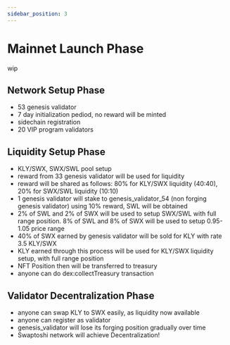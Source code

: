 ```yaml
---
sidebar_position: 3
---
```


# Mainnet Launch Phase

wip

## Network Setup Phase

- 53 genesis validator
- 7 day initialization pediod, no reward will be minted
- sidechain registration
- 20 VIP program validators

## Liquidity Setup Phase

- KLY/SWX, SWX/SWL pool setup
- reward from 33 genesis validator will be used for liquidity
- reward will be shared as follows: 80% for KLY/SWX liquidity (40:40), 20% for SWX/SWL liquidity (10:10)
- 1 genesis validator will stake to genesis_validator_54 (non forging genesis validator) using 10% reward, SWL will be obtained
- 2% of SWL and 2% of SWX will be used to setup SWX/SWL with full range position. 8% of SWL and 8% of SWX will be used to setup 0.95-1.05 price range
- 40% of SWX earned by genesis validator will be sold for KLY with rate 3.5 KLY/SWX
- KLY earned through this process will be used for KLY/SWX liquidity setup, with full range position
- NFT Position then will be transferred to treasury
- anyone can do dex:collectTreasury transaction

## Validator Decentralization Phase

- anyone can swap KLY to SWX easily, as liquidity now available
- anyone can register as validator
- genesis_validator will lose its forging position gradually over time
- Swaptoshi network will achieve Decentralization!
